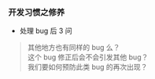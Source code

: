 
### 开发习惯之修养

- 处理 bug 后 3 问
> 其他地方也有同样的 bug 么？  
> 这个 bug 修正后会不会引发其他 bug？  
> 我们要如何预防此类 bug 的再次出现？
